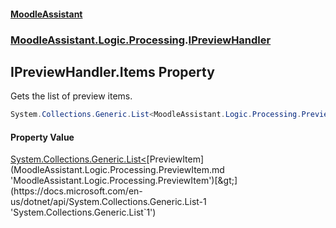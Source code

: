 #### [MoodleAssistant](index.md 'index')
### [MoodleAssistant.Logic.Processing](MoodleAssistant.Logic.Processing.md 'MoodleAssistant.Logic.Processing').[IPreviewHandler](MoodleAssistant.Logic.Processing.IPreviewHandler.md 'MoodleAssistant.Logic.Processing.IPreviewHandler')

## IPreviewHandler.Items Property

Gets the list of preview items.

```csharp
System.Collections.Generic.List<MoodleAssistant.Logic.Processing.PreviewItem> Items { get; }
```

#### Property Value
[System.Collections.Generic.List&lt;](https://docs.microsoft.com/en-us/dotnet/api/System.Collections.Generic.List-1 'System.Collections.Generic.List`1')[PreviewItem](MoodleAssistant.Logic.Processing.PreviewItem.md 'MoodleAssistant.Logic.Processing.PreviewItem')[&gt;](https://docs.microsoft.com/en-us/dotnet/api/System.Collections.Generic.List-1 'System.Collections.Generic.List`1')
